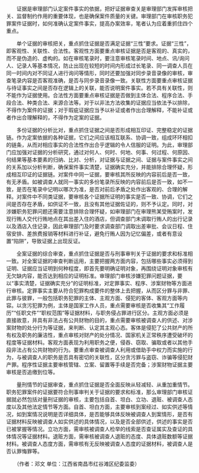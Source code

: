 　　证据是审理部门认定案件事实的依据，把好证据审查关是审理部门发挥审核把关、监督制约作用的重要体现，也是确保案件质量的关键。审理部门在审核职务犯罪案件证据时，如何准确认定案件事实，提高办案效率，笔者认为应着重抓住四个重点。

　　单个证据的审核把关，重点抓住证据是否满足证据“三性”要求。证据“三性”，即客观性、关联性、合法性。客观性方面要重点审核证据是否是客观的、真实的，而不是伪造的、虚构的。如在审核笔录时，要注意审核笔录时间、地点、讯/询问人、记录人等基本情况，防止出现在较短的时间内形成过长笔录、同一调查人员在同一时间内对不同证人进行询问等情形，同时还要加强对同步录音录像的审核，审查笔录内容是否客观准确，是否与同步录音录像一致。关联性方面要重点审核证据与待证事实之间是否存在逻辑上的关联，能否说明案件事实。若不具有关联性，则不能作为证据使用。合法性方面要重点审核证据是否做到主体合法、程序合法、手段合法、种类合法、来源合法等。对于以非法方法收集的证据应当依法予以排除，不得作为案件的证据；对于瑕疵证据应当予以补证或者作出合理解释，不能补证或者作出合理解释的，不得作为定案的证据。

　　多份证据的分析比对，重点抓住证据之间是否形成相互印证、完整稳定的证据链。作为定案依据的各种证据，它们之间应该相互联系、协调一致，组成环环相扣的链条，从而对相应事实的合法性作出合乎逻辑的令人信服的证明。为此，审理部门应加强对证据的分析研究，通过对何人、何时、何地、何事、何过程、何原因、何结果等基本要素的归纳、比对、分析，对证据与证据之间、证据与案件事实之间的关系加以分析判断，确保案件事实清楚，证据确实充分，并能排除合理怀疑，形成相互印证的证据链。对案件中同一证据，要审核其所反映的内容前后是否一致，有无矛盾。如被调查人就同一事实的多份笔录所反映的内容前后是否一致，如不一致，是否在笔录中记明以哪次为准，是否对前后矛盾之处作出客观的、合理的解释。对案件中不同类证据，要审核各个证据所证明的事实是否一致、协调，它们之间是否存在矛盾，如供证不一致，且没有其他证据佐证的，则不予认定。同时，对涉嫌职务犯罪问题还需要注意排除合理怀疑，如审理部门在审理熊某受贿案时，发现行贿人交代行贿地点在其出差入住的酒店，但调查部门未调取行贿人的出行记录以及酒店入住记录，因此审理部门及时要求调查部门调取出差审批、会议日程、住宿安排、差旅费报销等材料进行补证，避免行贿人因为记忆偏差，或者有意设置“陷阱”，导致证据上出现反证。

　　全案证据的综合审查，重点抓住证据是否与刑事审判关于证据的要求和标准相一致。对全案证据的审查判断运用，主要把握两方面内容，包括哪些事实必须得到证明、证据应当证明到何种程度，即首先要明确证明对象，再围绕证明对象审核有无欠缺内容，能否达到相应的证明标准。审理部门审核涉嫌犯罪问题证据，要以“事实清楚，证据确实充分”的证明标准，对定罪事实、程序、涉案财物等方面进行审核。定罪事实主要从符合犯罪构成要件的整体上去把握，从而区分罪与非罪、此罪与彼罪，一般包括职务犯罪的主体、主观方面、侵犯的客体、客观方面等内容。以贪污犯罪为例，主体是国家工作人员，重点需要审核是否收集其“工作履历”“任职文件”“职权范围”等证据材料，与职务侵占罪进行区分。主观方面必须是直接故意，并具有非法占有公共财物的目的，重点需要审核被调查人的供述、对涉案财物的处分行为等证据，来判断、认定其主观心态。客体是侵犯了公共财产的所有权及职务的廉洁性，重点审核对财产的处分情况、国家机关正常秩序遭受破坏的程度等证据材料。客观方面表现为利用职务之便，侵吞、窃取、骗取或者以其他手段非法占有公共财物的行为。要重点审查被调查人利用或借助手中权力而实施的行为，与被调查人的职务是否具有密切的关联性，区分贪污罪与盗窃、诈骗等侵犯财产罪。程序性证据主要审核管辖、立案、留置等手续是否完备；涉案财物证据主要审核是否追缴到位等。

　　量刑情节的证据审查，重点抓住证据是否全面反映从轻减轻、从重加重情节。职务犯罪案件的证据要符合刑事审判关于证据的要求和标准，那么审理部门审核证据就必然包括对量刑证据的审核，主要包括自首、坦白、立功、退赃、被调查人态度以及其他法定情节等方面。自首、坦白方面，主要审核到案经过、如实供述等情况，如到案情况说明是否详细具体，是否能够具体反映被调查人到案情形，是否有证据材料反映被调查人如实供述的具体情况，以及是否全部供述，供述的事实是否已被掌握等情况。立功方面，需审核被调查人检举的线索是否查证属实及查证的具体情况等证据材料。退赃方面，需审核被调查人退赃的态度、具体退赃数额等证据材料。被调查人态度方面，需审核有无反映被调查人态度的证据材料，被调查人是否认罪悔罪等。

　　（作者：邓文 单位：江西省南昌市红谷滩区纪委监委）